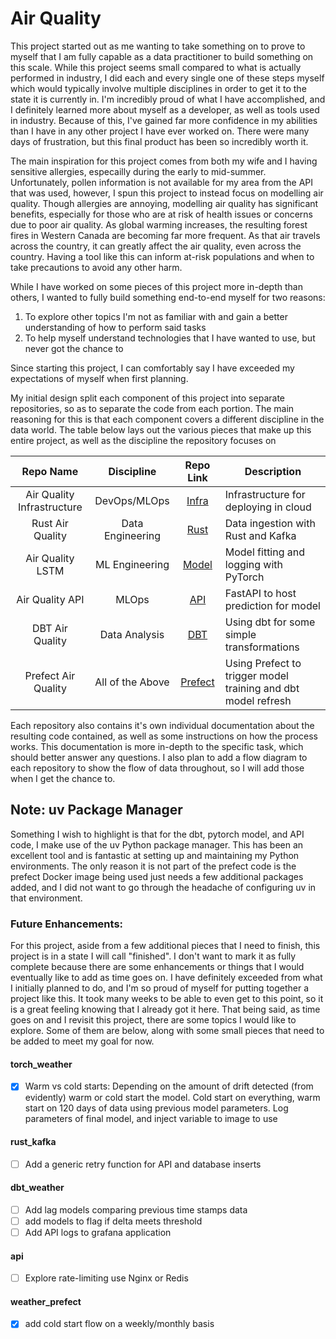 # Air Quality

This project started out as me wanting to take something on to prove to myself that I am fully capable as 
a data practitioner to build something on this scale. While this project seems small compared to what is actually performed in industry,
I did each and every single one of these steps myself which would typically involve multiple disciplines in order to get it 
to the state it is currently in. I'm incredibly proud of what I have accomplished, and I definitely learned more about myself as a developer,
as well as tools used in industry. Because of this, I've gained far more confidence in my abilities than I have in any other project I have ever
worked on. There were many days of frustration, but this final product has been so incredibly worth it.

The main inspiration for this project comes from both my wife and I having sensitive allergies, especailly during the early to mid-summer.
Unfortunately, pollen information is not available for my area from the API that was used, however, I spun this project to instead focus on modelling
air quality. Though allergies are annoying, modelling air quality has significant benefits, especially for those who are at risk of health issues or concerns due to poor air quality. As global warming increases, the resulting forest fires in Western Canada are becoming far more frequent. As that air travels across the country, it can greatly affect the air quality, even across the country. Having a tool like this can inform at-risk populations and when to take precautions to avoid any other harm.

While I have worked on some pieces of this project more in-depth than others, I wanted to fully build something end-to-end myself for two reasons:
1) To explore other topics I'm not as familiar with and gain a better understanding of how to perform said tasks
2) To help myself understand technologies that I have wanted to use, but never got the chance to

Since starting this project, I can comfortably say I have exceeded my expectations of myself when first planning.

My initial design split each component of this project into separate repositories, so as to separate the code
from each portion. The main reasoning for this is that each component covers a different discipline in 
the data world. The table below lays out the various pieces that make up this entire project, as well
as the discipline the repository focuses on

| Repo Name  | Discipline  |  Repo Link  |  Description |
|:-:|:-:|:-:|---|
|  Air Quality Infrastructure | DevOps/MLOps  | [Infra](https://github.com/mattbaxter689/Air-Quality-Infrastructure)  | Infrastructure for deploying in cloud  |
|  Rust Air Quality |  Data Engineering | [Rust](https://github.com/mattbaxter689/Rust-Air-Quality)  | Data ingestion with Rust and Kafka  |
| Air Quality LSTM  | ML Engineering  | [Model](https://github.com/mattbaxter689/Air-Quality-LSTM)  | Model fitting and logging with PyTorch  |
| Air Quality API  | MLOps  | [API](https://github.com/mattbaxter689/Air-Quality-API)  | FastAPI to host prediction for model  |
|  DBT Air Quality | Data Analysis  | [DBT](https://github.com/mattbaxter689/DBT-Air-Quality)  | Using dbt for some simple transformations  |
| Prefect Air Quality  | All of the Above  |  [Prefect](https://github.com/mattbaxter689/Prefect-Air-Quality) | Using Prefect to trigger model training and dbt model refresh  |

Each repository also contains it's own individual documentation about the resulting code contained, as well as some instructions on how the process works. This documentation is more in-depth to the specific task, which should better answer any questions. I also plan to add a flow diagram to each repository to show the flow of data throughout, so I will add those when I get the chance to.

## Note: uv Package Manager
Something I wish to highlight is that for the dbt, pytorch model, and API code,
I make use of the uv Python package manager. This has been an excellent tool and
is fantastic at setting up and maintaining my Python environments. The only
reason it is not part of the prefect code is the prefect Docker image being used
just needs a few additional packages added, and I did not want to go through the
headache of configuring uv in that environment.

### Future Enhancements:
For this project, aside from a few additional pieces that I need to finish, this project is in a state I will call "finished". 
I don't want to mark it as fully complete because there are some enhancements or things that I would eventually like to add as time
goes on. I have definitely exceeded from what I initially planned to do, and I'm so proud of myself for putting together a project
like this. It took many weeks to be able to even get to this point, so it is a great feeling knowing that I already got it here. That being said,
as time goes on and I revisit this project, there are some topics I would like to explore. Some of them are below, along with some small pieces that need to be added to meet my goal for now.

#### torch_weather
 - [x] Warm vs cold starts: Depending on the amount of drift detected (from
   evidently) warm or cold start the model. Cold start on everything, warm start
   on 120 days of data using previous model parameters. Log parameters of final
   model, and inject variable to image to use

 #### rust_kafka
- [ ] Add a generic retry function for API and database inserts

#### dbt_weather
- [ ] Add lag models comparing previous time stamps data
- [ ] add models to flag if delta meets threshold
- [ ] Add API logs to grafana application

#### api
- [ ] Explore rate-limiting use Nginx or Redis

#### weather_prefect
- [x] add cold start flow on a weekly/monthly basis
